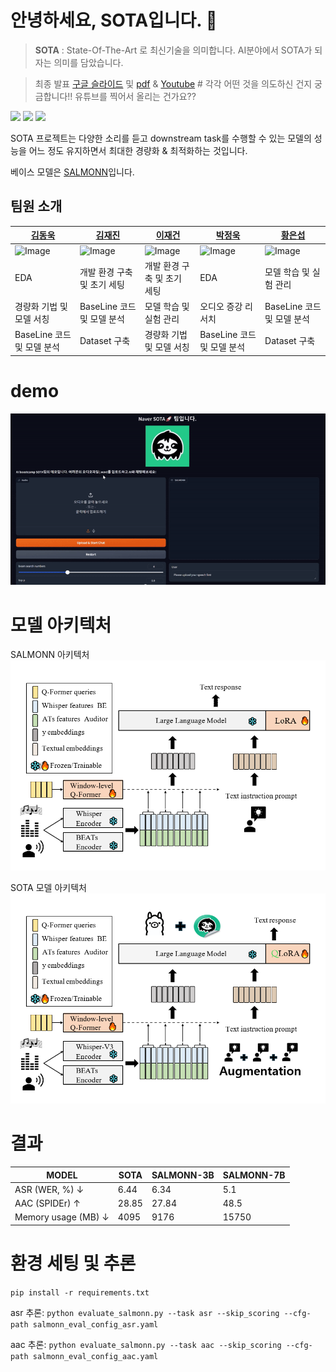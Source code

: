 # 안녕하세요, SOTA입니다. 👋
> **SOTA** : State-Of-The-Art 로 최신기술을 의미합니다. AI분야에서 SOTA가 되자는 의미를 담았습니다.

> 최종 발표 [구글 슬라이드]() 및 [pdf]() & [Youtube]() # 각각 어떤 것을 의도하신 건지 궁금합니다!! 유튜브를 찍어서 올리는 건가요??
> 
<img src="https://img.shields.io/badge/Python-3776AB?style=for-the-badge&logo=Python&logoColor=white"> <img src="https://img.shields.io/badge/Jupyter-F37626?style=for-the-badge&logo=Jupyter&logoColor=white"> <img src="https://img.shields.io/badge/PyTorch-EE4C2C?style=for-the-badge&logo=PyTorch&logoColor=white">

SOTA 프로젝트는 다양한 소리를 듣고 downstream task를 수행할 수 있는 모델의 성능을 어느 정도 유지하면서 최대한 경량화 & 최적화하는 것입니다. 

베이스 모델은 [SALMONN](https://github.com/bytedance/SALMONN)입니다. 

## 팀원 소개
|[김동욱](https://github.com/82153)|[김재진](https://github.com/jeajin)|[이재건](https://github.com/2JAE22)|[박정욱](https://github.com/wjddnr0920)|[황은섭](https://github.com/eunseopski)|
|---|---|---|---|---|
|![Image](https://github.com/user-attachments/assets/7962a4ef-1901-4603-9b73-331a0a8f0a10)|![Image](https://github.com/user-attachments/assets/31b5e793-6407-4a79-a2a1-fe2df3f70b5a)|![Image](https://github.com/user-attachments/assets/bb43a22f-650b-48a6-ac05-b2caa57d4686)|![Image](https://github.com/user-attachments/assets/28eeeae0-a54b-4818-8e24-1b89ecac0cb6)|![Image](https://github.com/user-attachments/assets/06722555-5806-47fe-a2e6-ee33da5e5375)|
|EDA|개발 환경 구축 및 초기 세팅|개발 환경 구축 및 초기 세팅|EDA|모델 학습 및 실험 관리|
|경량화 기법 및 모델 서칭|BaseLine 코드 및 모델 분석|모델 학습 및 실험 관리|오디오 증강 리서치|BaseLine 코드 및 모델 분석|
|BaseLine 코드 및 모델 분석|Dataset 구축|경량화 기법 및 모델 서칭|BaseLine 코드 및 모델 분석|Dataset 구축|




# demo
![Demo](src/demo.gif)

# 모델 아키텍처
SALMONN 아키텍처
<img src="src/SALMONN.png">

SOTA 모델 아키텍처
<img src="src/SOTA.png">

# 결과
|MODEL|SOTA|SALMONN-3B|SALMONN-7B|
|------|---|---|---|
|ASR (WER, %) ↓|6.44|	6.34|5.1|
|AAC (SPIDEr) ↑|28.85|27.84|48.5|
|Memory usage (MB) ↓|4095|9176|15750|



# 환경 세팅 및 추론
`pip install -r requirements.txt`

asr 추론: `python evaluate_salmonn.py --task asr --skip_scoring --cfg-path salmonn_eval_config_asr.yaml`

aac 추론: `python evaluate_salmonn.py --task aac --skip_scoring --cfg-path salmonn_eval_config_aac.yaml`


